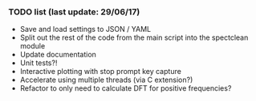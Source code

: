 ### TODO list (last update: 29/06/17)

- Save and load settings to JSON / YAML
- Split out the rest of the code from the main script into the spectclean 
  module
- Update documentation
- Unit tests?!
- Interactive plotting with stop prompt key capture
- Accelerate using multiple threads (via C extension?)
- Refactor to only need to calculate DFT for positive frequencies?
